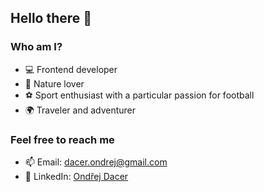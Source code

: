 ## Hello there 👋

### Who am I?

- 💻 Frontend developer
- 🌳 Nature lover
- ⚽ Sport enthusiast with a particular passion for football
- 🌍 Traveler and adventurer

### Feel free to reach me

- 📫 Email: [dacer.ondrej@gmail.com](mailto:dacer.ondrej@gmail.com)
- 💬 LinkedIn: [Ondřej Dacer](https://www.linkedin.com/in/ond%C5%99ej-dacer-89097b231)
